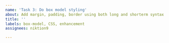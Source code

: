 ```yaml
---
name: 'Task 3: Do box model styling'
about: Add margin, padding, border using both long and shorterm syntax.
title: ''
labels: box-model, CSS, enhancement
assignees: niktion9

---
```



